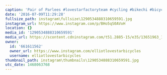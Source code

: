 ```yaml
---
caption: 'Pair of Parlees #lovestarfactoryteam #cycling #bikechi #bicycle #myparlee'
date: '2016-07-09T11:29:28'
fullsize_path: instagram\fullsize\1290534888310659591.jpg
instagram_url: https://www.instagram.com/p/BHo5qS0AVoH
location: {}
media_id: '1290534888310659591'
media_url: https://scontent.cdninstagram.com/t51.2885-15/e35/13651963_138239319936396_318341941_n.jpg?ig_cache_key=MTI5MDUzNDg4ODMxMDY1OTU5MQ%3D%3D.2
owner:
  id: '661611562'
  owner_url: https://www.instagram.com/elliotlovestarbicycles
  username: elliotlovestarbicycles
thumbnail_path: instagram\thumbnails\1290534888310659591.jpg
utc_date: 1468063768
---
```


